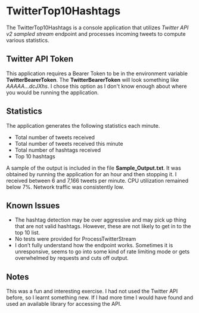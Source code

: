# TwitterTop10Hashtags
The TwitterTop10Hashtags is a console application that utilizes _Twitter API v2 sampled stream_ endpoint and processes incoming tweets to compute various statistics.

## Twitter API Token
This application requires a Bearer Token to be in the environment variable **TwitterBearerToken**. The **TwitterBearerToken** will look something like _AAAAA...dcJXhs_. I chose this option as I don't know enough about where you would be running the application. 

## Statistics
The application generates the following statistics each minute.
* Total number of tweets received
* Total number of tweets received this minute
* Total number of hashtags received
* Top 10 hashtags

A sample of the output is included in the file **Sample_Output.txt**. It was obtained by running the application for an hour and then stopping it. I received between 6 and 7,166 tweets per minute. CPU utilization remained below 7%. Network traffic was consistently low.

## Known Issues
* The hashtag detection may be over aggressive and may pick up thing that are not valid hashtags. However, these are not likely to get in to the top 10 list.
* No tests were provided for ProcessTwitterStream
* I don’t fully understand how the endpoint works. Sometimes it is unresponsive, seems to go into some kind of rate limiting mode or gets overwhelmed by requests and cuts off output.

## Notes
This was a fun and interesting exercise. I had not used the Twitter API before, so I learnt something new. If I had more time I would have found and used an available library for accessing the API.
